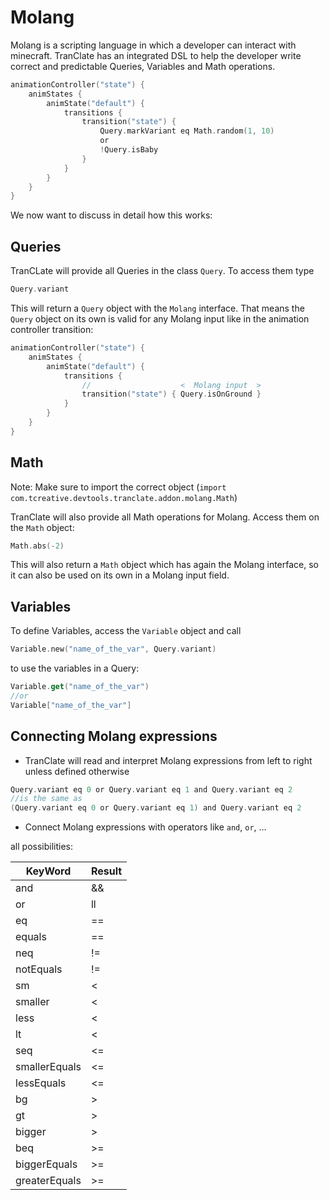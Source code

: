 # Molang

Molang is a scripting language in which a developer can interact with minecraft.
TranClate has an integrated DSL to help the developer write correct and predictable Queries, Variables and Math
operations.

````kotlin
animationController("state") {
    animStates {
        animState("default") {
            transitions {
                transition("state") { 
                    Query.markVariant eq Math.random(1, 10) 
                    or
                    !Query.isBaby
                } 
            }
        }
    }
}
````

We now want to discuss in detail how this works:

## Queries

TranCLate will provide all Queries in the class `Query`. To access them type

````kotlin
Query.variant
````

This will return a `Query` object with the `Molang` interface. That means the
`Query` object on its own is valid for any Molang input like in the animation controller transition:

````kotlin
animationController("state") {
    animStates {
        animState("default") {
            transitions { 
                //                    <  Molang input  >
                transition("state") { Query.isOnGround } 
            }
        }
    }
}
````

## Math

Note: Make sure to import the correct object (`import com.tcreative.devtools.tranclate.addon.molang.Math`)

TranClate will also provide all Math operations for Molang. Access them on the `Math` object:

````kotlin
Math.abs(-2)
````

This will also return a `Math` object which has again the Molang interface, so it can also
be used on its own in a Molang input field.

## Variables

To define Variables, access the `Variable` object and call

````kotlin
Variable.new("name_of_the_var", Query.variant)
````

to use the variables in a Query:

````kotlin
Variable.get("name_of_the_var")
//or
Variable["name_of_the_var"] 
````

## Connecting Molang expressions

- TranClate will read and interpret Molang expressions from left to right unless defined otherwise

````kotlin
Query.variant eq 0 or Query.variant eq 1 and Query.variant eq 2
//is the same as
(Query.variant eq 0 or Query.variant eq 1) and Query.variant eq 2
````

- Connect Molang expressions with operators like `and`, `or`, ...

all possibilities:

| KeyWord       | Result |
|---------------|--------|
| and           | &&     |
| or            | ll     |
| eq            | ==     |
| equals        | ==     |
| neq           | !=     |
| notEquals     | !=     |
| sm            | <      |
| smaller       | <      |
| less          | <      |
| lt            | <      |
| seq           | <=     |
| smallerEquals | <=     |
| lessEquals    | <=     |
| bg            | &gt;   |
| gt            | &gt;   |
| bigger        | &gt;   |
| beq           | &gt;=  |
| biggerEquals  | &gt;=  |
| greaterEquals | &gt;=  |
